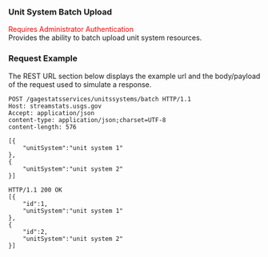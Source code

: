 ### Unit System Batch Upload
<span style="color:red">Requires Administrator Authentication</span>   
Provides the ability to batch upload unit system resources.


### Request Example
The REST URL section below displays the example url and the body/payload of the request used to simulate a response.

```
POST /gagestatsservices/unitssystems/batch HTTP/1.1
Host: streamstats.usgs.gov
Accept: application/json
content-type: application/json;charset=UTF-8
content-length: 576

[{
    "unitSystem":"unit system 1"
},
{
    "unitSystem":"unit system 2"
}]
```

```
HTTP/1.1 200 OK
[{
	"id":1,
    "unitSystem":"unit system 1"
},
{
	"id":2,
    "unitSystem":"unit system 2"
}]
```